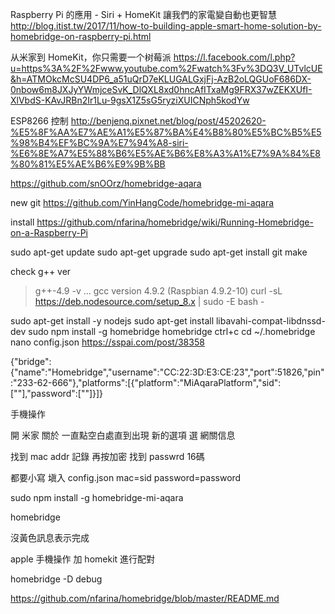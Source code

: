 Raspberry Pi 的應用 - Siri + HomeKit 讓我們的家電變自動也更智慧
http://blog.itist.tw/2017/11/how-to-building-apple-smart-home-solution-by-homebridge-on-raspberry-pi.html

 
从米家到 HomeKit，你只需要一个树莓派
https://l.facebook.com/l.php?u=https%3A%2F%2Fwww.youtube.com%2Fwatch%3Fv%3DQ3V_UTvlcUE&h=ATMOkcMcSU4DP6_a51uQrD7eKLUGALGxjFj-AzB2oLQGUoF686DX-0nbow6m8JXJyYWmjceSvK_DlQXL8xd0hncAfITxaMg9FRX37wZEKXUfI-XlVbdS-KAvJRBn2Ir1Lu-9gsX1Z5sG5ryziXUICNph5kodYw

 ESP8266 控制
 http://benjenq.pixnet.net/blog/post/45202620-%E5%8F%AA%E7%AE%A1%E5%87%BA%E4%B8%80%E5%BC%B5%E5%98%B4%EF%BC%9A%E7%94%A8-siri-%E6%8E%A7%E5%88%B6%E5%AE%B6%E8%A3%A1%E7%9A%84%E8%80%81%E5%AE%B6%E9%9B%BB



https://github.com/snOOrz/homebridge-aqara

new git
https://github.com/YinHangCode/homebridge-mi-aqara

install
https://github.com/nfarina/homebridge/wiki/Running-Homebridge-on-a-Raspberry-Pi

 
 
sudo apt-get update
sudo apt-get upgrade 
sudo apt-get install git make

check g++ ver

> g++-4.9 -v
...
gcc version 4.9.2 (Raspbian 4.9.2-10) 
curl -sL https://deb.nodesource.com/setup_8.x | sudo -E bash -

sudo apt-get install -y nodejs 
sudo apt-get install libavahi-compat-libdnssd-dev 
sudo npm install -g homebridge
homebridge
ctrl+c
cd ~/.homebridge
nano config.json
https://sspai.com/post/38358

 {"bridge":{"name":"Homebridge","username":"CC:22:3D:E3:CE:23","port":51826,"pin":"233-62-666"},"platforms":[{"platform":"MiAqaraPlatform","sid":[""],"password":[""]}]} 

手機操作


開 米家 關於 一直點空白處直到出現 新的選項 選 網關信息

找到 mac addr 記錄
再按加密 找到 passwrd 16碼

都要小寫 塡入 config.json mac=sid password=password

sudo npm install -g homebridge-mi-aqara

homebridge
 
沒黃色訊息表示完成

apple 手機操作 加 homekit 進行配對

homebridge -D debug

https://github.com/nfarina/homebridge/blob/master/README.md


